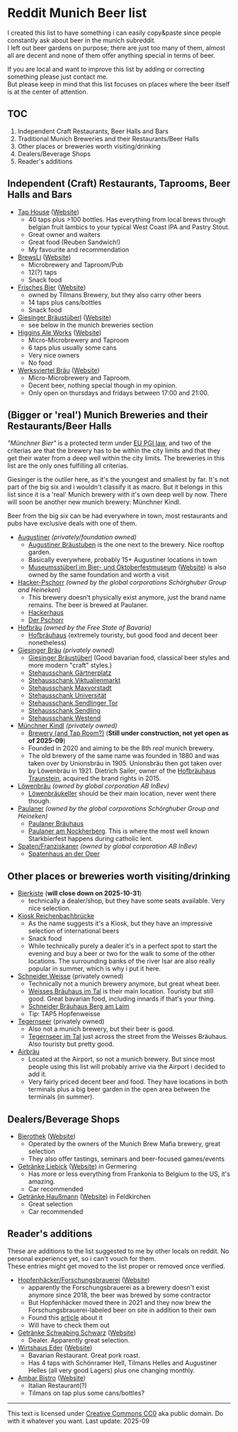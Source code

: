 Reddit Munich Beer list
===

I created this list to have something i can easily copy&paste since people constantly ask about beer in the munich subreddit.  
I left out beer gardens on purpose; there are just too many of them, almost all are decent and none of them offer anything special in terms of beer.

If you are local and want to improve this list by adding or correcting something please just contact me.  
But please keep in mind that this list focuses on places where the beer itself is at the center of attention.

## TOC
 1. Independent Craft Restaurants, Beer Halls and Bars
 2. Traditional Munich Breweries and their Restaurants/Beer Halls
 3. Other places or breweries worth visiting/drinking
 4. Dealers/Beverage Shops
 5. Reader's additions

## Independent (Craft) Restaurants, Taprooms, Beer Halls and Bars
* [Tap House](https://www.openstreetmap.org/node/1836234731) ([Website](https://tap-house-munich.de/de/))
  * 40 taps plus >100 bottles. Has everything from local brews through belgian fruit lambics to your typical West Coast IPA and Pastry Stout.
  * Great owner and waiters
  * Great food (Reuben Sandwich!)
  * My favourite and recommendation
* [BrewsLi](https://www.openstreetmap.org/node/1357982129) ([Website](https://brewsli.de/))
  * Microbrewery and Taproom/Pub
  * 12(?) taps
  * Snack food
* [Frisches Bier](https://www.openstreetmap.org/node/5640320024) ([Website](https://www.frischesbier-muenchen.de/))
  * owned by Tilmans Brewery, but they also carry other beers
  * 14 taps plus cans/bottles
  * Snack food
* [Giesinger Bräustüberl](https://www.openstreetmap.org/node/3483635411) ([Website](https://www.giesinger-braeu.de/))
  * see below in the munich breweries section
* [Higgins Ale Works](https://www.openstreetmap.org/node/9844332568) ([Website](https://higginsaleworks.com/))
  * Micro-Microbrewery and Taproom
  * 6 taps plus usually some cans
  * Very nice owners
  * No food
* [Werksviertel Bräu](https://www.openstreetmap.org/node/9964774236) ([Website](https://werksviertelbräu.de))
  * Micro-Microbrewery and Taproom.
  * Decent beer, nothing special though in my opinion.
  * Only open on thursdays and fridays between 17:00 and 21:00.

## (Bigger or 'real') Munich Breweries and their Restaurants/Beer Halls
_"Münchner Bier"_ is a protected term under [EU PGI law](https://en.wikipedia.org/wiki/Geographical_indications_and_traditional_specialities_in_the_European_Union), and two of the criterias are that the brewery has to be within the city limits and that they get their water from a deep well within the city limits. The breweries in this list are the only ones fulfilling all criterias.

Giesinger is the outlier here, as it's the youngest and smallest by far. It's not part of the big six and i wouldn't classify it as macro. But it belongs in this list since it is a 'real' Munich brewery with it's own deep well by now. There will soon be another new munich brewery: Münchner Kindl.

Beer from the big six can be had everywhere in town, most restaurants and pubs have exclusive deals with one of them.

* [Augustiner](https://www.augustiner-braeu.de) _(privately/foundation owned)_
  * [Augustiner Bräustuben](https://www.openstreetmap.org/node/82772298) is the one next to the brewery. Nice rooftop garden.
  * Basically everywhere, probably 15+ Augustiner locations in town
  * [Museumsstüberl im Bier- und Oktoberfestmuseum](https://www.openstreetmap.org/node/656253061) ([Website](https://www.museumsstueberl.com/)) is also owned by the same foundation and worth a visit
* [Hacker-Pschorr](https://www.hacker-pschorr.de) _(owned by the global corporations Schörghuber Group and Heineken)_
  * This brewery doesn't physically exist anymore, just the brand name remains. The beer is brewed at Paulaner.
  * [Hackerhaus](https://www.openstreetmap.org/node/700957664)
  * [Der Pschorr](https://www.openstreetmap.org/node/358492740)
* [Hofbräu](https://www.hofbraeu-muenchen.de) _(owned by the Free State of Bavaria)_
  * [Hofbräuhaus](https://www.openstreetmap.org/node/11829267544) (extremely touristy, but good food and decent beer nonetheless)
* [Giesinger Bräu](https://www.giesinger-braeu.de/) _(privately owned)_
  * [Giesinger Bräustüberl](https://www.openstreetmap.org/node/3483635411) (Good bavarian food, classical beer styles and more modern "craft" styles.)
  * [Stehausschank Gärtnerplatz](https://www.openstreetmap.org/way/98738705)
  * [Stehausschank Viktualienmarkt](https://www.openstreetmap.org/node/1016358208)
  * [Stehausschank Maxvorstadt](https://www.openstreetmap.org/node/1813638199)
  * [Stehausschank Universität](https://www.openstreetmap.org/node/329088197)
  * [Stehausschank Sendlinger Tor](https://www.openstreetmap.org/node/700042712)
  * [Stehausschank Sendling](https://www.openstreetmap.org/node/2015822730)
  * [Stehausschank Westend](https://www.openstreetmap.org/node/337484404)
* [Münchner Kindl](https://www.muenchnerkindlbrauerei.de) _(privately owned)_
  * [Brewery (and Tap Room?)](https://www.openstreetmap.org/way/1285237072) (**Still under construction, not yet open as of 2025-09**)
  * Founded in 2020 and aiming to be the 8th _real_ munich brewery.
  * The old brewery of the same name was founded in 1880 and was taken over by Unionsbräu in 1905. Unionsbräu then got taken over by Löwenbräu in 1921. Dietrich Sailer, owner of the [Hofbräuhaus Traunstein](https://www.hb-ts.de), acquired the brand rights in 2015.
* [Löwenbräu](https://loewenbraeu.de) _(owned by global corporation AB InBev)_
  * [Löwenbräukeller](https://www.openstreetmap.org/way/98064749) should be their main location, never went there though.
* [Paulaner](https://www.paulaner.de) _(owned by the global corporations Schörghuber Group and Heineken)_
  * [Paulaner Bräuhaus](https://www.openstreetmap.org/node/307528347)
  * [Paulaner am Nockherberg](https://www.openstreetmap.org/node/262128245). This is where the most well known Starkbierfest happens during catholic lent.
* [Spaten/Franziskaner](https://spatenbraeu.de) _(owned by global corporation AB InBev)_
  * [Spatenhaus an der Oper](https://www.openstreetmap.org/node/863560075)

## Other places or breweries worth visiting/drinking
* [Bierkiste](https://www.openstreetmap.org/node/8467824847) (**will close down on 2025-10-31**)
  * technically a dealer/shop, but they have some seats available. Very nice selection.
* [Kiosk Reichenbachbrücke](https://www.openstreetmap.org/way/108574652)
  * As the name suggests it's a Kiosk, but they have an impressive selection of international beers
  * Snack food
  * While technically purely a dealer it's in a perfect spot to start the evening and buy a beer or two for the walk to some of the other locations. The surrounding banks of the river Isar are also really popular in summer, which is why i put it here.
* [Schneider Weisse](https://schneider-weisse.de) (privately owned)
  * Technically not a munich brewery anymore, but great wheat beer.
  * [Weisses Bräuhaus im Tal](https://www.openstreetmap.org/node/6013457619) is their main location. Touristy but still good. Great bavarian food, including innards if that's your thing.
  * [Schneider Bräuhaus Berg am Laim](https://www.openstreetmap.org/node/281511881)
  * Tip: TAP5 Hopfenweisse
* [Tegernseer](https://www.brauhaus-tegernsee.de) (privately owned)
  * Also not a munich brewery, but their beer is good.
  * [Tegernseer im Tal](https://www.openstreetmap.org/node/332790673) just across the street from the Weisses Bräuhaus. Also touristy but pretty good.
* [Airbräu](https://www.munich-airport.de/airbraeu/de)
  * Located at the Airport, so not a munich brewery. But since most people using this list will probably arrive via the Airport i decided to add it.
  * Very fairly priced decent beer and food. They have locations in both terminals plus a big beer garden in the open area between the terminals (in summer).

## Dealers/Beverage Shops
* [Bierothek](https://www.openstreetmap.org/node/4851250425) ([Website](https://bierothek.de/stores/muenchen))
  * Operated by the owners of the Munich Brew Mafia brewery, great selection
  * They also offer tastings, seminars and beer-focused games/events
* [Getränke Liebick](https://www.openstreetmap.org/way/78282493) ([Website](https://www.landbierzentrale.de)) in Germering
  * Has more or less everything from Frankonia to Belgium to the US, it's amazing.
  * Car recommended
* [Getränke Haußmann](https://www.openstreetmap.org/node/3493308846) ([Website](https://www.getraenke-haussmann.de)) in Feldkirchen
  * Great selection
  * Car recommended

## Reader's additions
These are additions to the list suggested to me by other locals on reddit. No personal experience yet, so i can't vouch for them.  
These entries might get moved to the list proper or removed once verified.

* [Hopfenhäcker/Forschungsbrauerei](https://www.openstreetmap.org/node/253247251) ([Website](http://www.forschungsbrauerei-braeustueberl.de))
  * apparently the Forschungsbrauerei as a brewery doesn't exist anymore since 2018, the beer was brewed by some contractor
  * But Hopfenhäcker moved there in 2021 and they now brew the Forschungsbrauerei-labeled beer on site in addition to their own
  * Found this [article](https://www.sueddeutsche.de/muenchen/muenchen-brauerei-hopfenhaecker-haidhausen-perlach-1.5419089) about it
  * Will have to check them out
* [Getränke Schwabing Schwarz](https://www.openstreetmap.org/node/11277513196) ([Website](https://www.getraenke-schwabing.de))
  * Dealer. Apparently great selection.
* [Wirtshaus Eder](https://www.openstreetmap.org/node/367787215) ([Website](https://www.ederwirt.de))
  * Bavarian Restaurant. Great pork roast.
  * Has 4 taps with Schönramer Hell, Tilmans Helles and Augustiner Helles (all very good Lagers) plus one changing monthly.
* [Ambar Bistro](https://www.openstreetmap.org/node/3398575537) ([Website](https://www.ambar-bistro.de))
  * Italian Restaurant(?)
  * Tilmans on tap plus some cans/bottles?

---
This text is licensed under [Creative Commons CC0](https://creativecommons.org/publicdomain/zero/1.0/) aka public domain. Do with it whatever you want. Last update: 2025-09